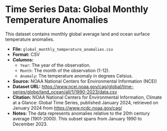 # Time Series Data: Global Monthly Temperature Anomalies

This dataset contains monthly global average land and ocean surface temperature anomalies.

- **File:** `global_monthly_temperature_anomalies.csv`
- **Format:** CSV
- **Columns:**
    - `Year`: The year of the observation.
    - `Month`: The month of the observation (1-12).
    - `Anomaly`: The temperature anomaly in degrees Celsius.
- **Source:** NOAA National Centers for Environmental Information (NCEI)
- **Dataset URL:** https://www.ncei.noaa.gov/cag/global/time-series/globe/land_ocean/all/1/1990-2023/data.csv
- **Citation:** NOAA National Centers for Environmental Information, Climate at a Glance: Global Time Series, published January 2024, retrieved on January 2024 from https://www.ncdc.noaa.gov/cag/
- **Notes:** The data represents anomalies relative to the 20th century average (1901-2000). This subset spans from January 1990 to December 2023.
